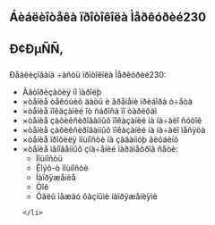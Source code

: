 <h2>Áèáëèîòåêà ïðîòîêîëà Ìåðêóðèé230</h2>
<h2>Ð¢ÐµÑÑ‚</h2>
<p>
Ðåàëèçîâàíà ÷àñòü ïðîòîêîëà Ìåðêóðèé230:
</p>
<ul>
    <li>Àâòîðèçàöèÿ ïî ïàðîëþ</li>
    <li>×òåíèå òåêóùèõ äàòû è âðåìåíè ïðèáîðà ó÷åòà</li>
    <li>×òåíèå ïîêàçàíèé îò ñáðîñà ïî òàðèôàì</li>
    <li>×òåíèå çàôèêñèðîâàííûõ ïîêàçàíèé íà íà÷àëî ñóòîê</li>
    <li>×òåíèå çàôèêñèðîâàííûõ ïîêàçàíèé íà íà÷àëî ìåñÿöà</li>
    <li>×òåíèå ïðîôèëÿ ìîùíîñòè íà çàäàííóþ ãëóáèíó</li>
    <li>
        ×òåíèå ìãíîâåííûõ çíà÷åíèé ïàðàìåòðîâ ñåòè:
        <ul>
            <li>Ìîùíîñòü</li>
            <li>Êîýô-ò ìîùíîñòè</li>
            <li>Íàïðÿæåíèå</li>
            <li>Òîê</li>
            <li>Óãëû ìåæäó ôàçíûìè íàïðÿæåíèÿìè</li>
        </ul>
    
    </li>
</ul>
